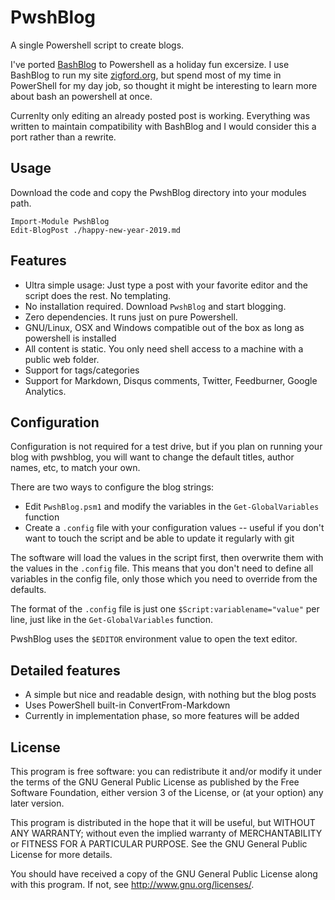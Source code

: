 PwshBlog
========

A single Powershell script to create blogs. 

I've ported [BashBlog](https://github.com/cfenollosa/bashblog) to Powershell as a holiday fun excersize. I use BashBlog to run my site [zigford.org](http://zigford.org), but spend most of my time in PowerShell for my day job, so thought it might be interesting to learn more about bash an powershell at once.

Currenlty only editing an already posted post is working. Everything was written to maintain compatibility with BashBlog and I would consider this a port rather than a rewrite.


Usage
-----

Download the code and copy the PwshBlog directory into your modules path.

    Import-Module PwshBlog
    Edit-BlogPost ./happy-new-year-2019.md

Features
--------

- Ultra simple usage: Just type a post with your favorite editor and the script does the rest. No templating.
- No installation required. Download `PwshBlog` and start blogging.
- Zero dependencies. It runs just on pure Powershell.
- GNU/Linux, OSX and Windows compatible out of the box as long as powershell is installed
- All content is static. You only need shell access to a machine with a public web folder.
- Support for tags/categories
- Support for Markdown, Disqus comments, Twitter, Feedburner, Google Analytics.

Configuration
-------------

Configuration is not required for a test drive, but if you plan on running your blog with pwshblog, you will
want to change the default titles, author names, etc, to match your own.

There are two ways to configure the blog strings:

- Edit `PwshBlog.psm1` and modify the variables in the `Get-GlobalVariables` function
- Create a `.config` file with your configuration values -- useful if you don't want to touch the script and be able to update it regularly with git

The software will load the values in the script first, then overwrite them with the values in the `.config` file.
This means that you don't need to define all variables in the config file, only those which you need to override
from the defaults.

The format of the `.config` file is just one `$Script:variablename="value"`
per line, just like in the `Get-GlobalVariables` function.

PwshBlog uses the `$EDITOR` environment value to open the text editor.


Detailed features
-----------------

- A simple but nice and readable design, with nothing but the blog posts
- Uses PowerShell built-in ConvertFrom-Markdown
- Currently in implementation phase, so more features will be added


License
-------

This program is free software: you can redistribute it and/or modify
it under the terms of the GNU General Public License as published by
the Free Software Foundation, either version 3 of the License, or
(at your option) any later version.

This program is distributed in the hope that it will be useful,
but WITHOUT ANY WARRANTY; without even the implied warranty of
MERCHANTABILITY or FITNESS FOR A PARTICULAR PURPOSE.  See the
GNU General Public License for more details.

You should have received a copy of the GNU General Public License
along with this program.  If not, see <http://www.gnu.org/licenses/>.
